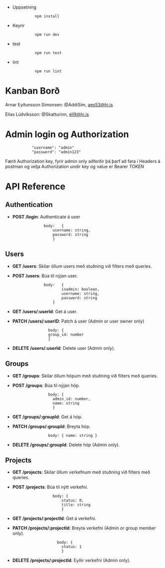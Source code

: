 - Uppsetning


  				npm install

- Keyrir 


				npm run dev

  
- test


				npm run test

  
- lint


				npm run lint

# Kanban Borð

Arnar Eyðunsson Simonsen: @AddiSim, aes53@hi.is 

Elías Lúðvíksson: @Skatturinn, ell9@hi.is

# Admin login og Authorization

				"username": "admin"
				"password": "admin123"

Færð Authorization key, fyrir admin only aðferðir þá þarf að fara í Headers á postman og velja Authorization undir key og value er Bearer _TOKEN_

# API Reference

## Authentication

- **POST /login**: Authenticate á user

  
					body: 	{
						username: string,
						password: string
						}

## Users

- **GET /users**: Skilar öllum users með stuðning við filters með queries.
- **POST /users**: Búa til nýjan user.


  					body:	{
							isadmin: boolean,
							username: string,
							password: string
						}
- **GET /users/:userId**: Get á user.
- **PATCH /users/:userID**: Patch á user (Admin or user owner only)


					  body: {
					  group_id: number
					  }
- **DELETE /users/:userId**: Delete user (Admin only).

## Groups

- **GET /groups**: Skilar öllum hópum með stuðning við filters með queries.
- **POST /groups**: Búa til nýjan hóp.


					  body: {
						admin_id: number,
						name: string
						}
- **GET /groups/:groupId**: Get á hóp.
- **PATCH /groups/:groupId**: Breyta hóp.


					  body: { name: string }
- **DELETE /groups/:groupId**: Delete hóp (Admin only).

## Projects

- **GET /projects**: Skilar öllum verkefnum með stuðning við filters með queries.
- **POST /projects**: Búa til nýtt verkefni.


						body: {
							status: 0,
							title: string
							}
- **GET /projects/:projectId**: Get á verkefni.
- **PATCH /projects/:projectId**: Breyta verkefni (Admin or group member only).


						  body: {
							status: 1
							}
- **DELETE /projects/:projectId**: Eyðir verkefni (Admin only).
